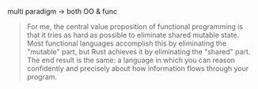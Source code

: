 multi paradigm -> both OO & func

>For me, the central value proposition of functional programming is that it tries as hard as possible to eliminate shared mutable state. Most functional languages accomplish this by eliminating the "mutable" part, but Rust achieves it by eliminating the "shared" part. The end result is the same: a language in which you can reason confidently and precisely about how information flows through your program.

